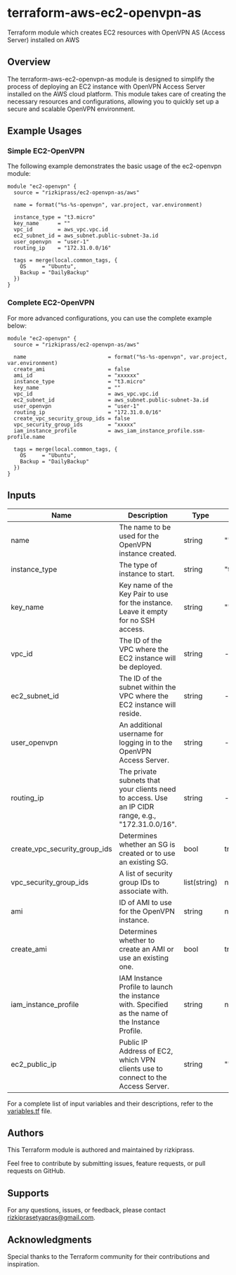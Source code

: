 # terraform-aws-ec2-openvpn-as
Terraform module which creates EC2 resources with OpenVPN AS (Access Server) installed on AWS

## Overview
The terraform-aws-ec2-openvpn-as module is designed to simplify the process of deploying an EC2 instance with OpenVPN Access Server installed on the AWS cloud platform. This module takes care of creating the necessary resources and configurations, allowing you to quickly set up a secure and scalable OpenVPN environment.


## Example Usages
### Simple EC2-OpenVPN
The following example demonstrates the basic usage of the ec2-openvpn module:

```hcl
module "ec2-openvpn" {
  source = "rizkiprass/ec2-openvpn-as/aws"

  name = format("%s-%s-openvpn", var.project, var.environment)

  instance_type = "t3.micro"
  key_name      = ""
  vpc_id        = aws_vpc.vpc.id
  ec2_subnet_id = aws_subnet.public-subnet-3a.id
  user_openvpn  = "user-1"
  routing_ip    = "172.31.0.0/16"

  tags = merge(local.common_tags, {
    OS     = "Ubuntu",
    Backup = "DailyBackup"
  })
}
```
### Complete EC2-OpenVPN
For more advanced configurations, you can use the complete example below:
```hcl
module "ec2-openvpn" {
  source = "rizkiprass/ec2-openvpn-as/aws"

  name                          = format("%s-%s-openvpn", var.project, var.environment)
  create_ami                    = false
  ami_id                        = "xxxxxx"
  instance_type                 = "t3.micro"
  key_name                      = ""
  vpc_id                        = aws_vpc.vpc.id
  ec2_subnet_id                 = aws_subnet.public-subnet-3a.id
  user_openvpn                  = "user-1"
  routing_ip                    = "172.31.0.0/16"
  create_vpc_security_group_ids = false
  vpc_security_group_ids        = "xxxxx"
  iam_instance_profile          = aws_iam_instance_profile.ssm-profile.name

  tags = merge(local.common_tags, {
    OS     = "Ubuntu",
    Backup = "DailyBackup"
  })
}
```
## Inputs

| Name                              | Description                                                                                      | Type        | Default    | Required |
| --------------------------------- | ------------------------------------------------------------------------------------------------ | ----------- | ---------- | -------- |
| name                              | The name to be used for the OpenVPN instance created.                                             | string      | ""         | Yes      |
| instance_type                     | The type of instance to start.                                                                   | string      | "t3.micro" | Yes      |
| key_name                          | Key name of the Key Pair to use for the instance. Leave it empty for no SSH access.             | string      | ""         | No       |
| vpc_id                            | The ID of the VPC where the EC2 instance will be deployed.                                       | string      | -          | Yes      |
| ec2_subnet_id                     | The ID of the subnet within the VPC where the EC2 instance will reside.                          | string      | -          | Yes      |
| user_openvpn                      | An additional username for logging in to the OpenVPN Access Server.                              | string      | -          | Yes      |
| routing_ip                        | The private subnets that your clients need to access. Use an IP CIDR range, e.g., "172.31.0.0/16".| string      | -          | Yes      |
| create_vpc_security_group_ids     | Determines whether an SG is created or to use an existing SG.                                    | bool        | true       | No       |
| vpc_security_group_ids            | A list of security group IDs to associate with.                                                  | list(string)| null       | No       |
| ami                               | ID of AMI to use for the OpenVPN instance.                                                        | string      | null       | No       |
| create_ami                        | Determines whether to create an AMI or use an existing one.                                      | bool        | true       | No       |
| iam_instance_profile              | IAM Instance Profile to launch the instance with. Specified as the name of the Instance Profile. | string      | null       | No       |
| ec2_public_ip                     | Public IP Address of EC2, which VPN clients use to connect to the Access Server.                 | string      | ""         | No       |

For a complete list of input variables and their descriptions, refer to the [variables.tf](variables.tf) file.

## Authors
This Terraform module is authored and maintained by rizkiprass.

Feel free to contribute by submitting issues, feature requests, or pull requests on GitHub.

## Supports
For any questions, issues, or feedback, please contact rizkiprasetyapras@gmail.com.

## Acknowledgments
Special thanks to the Terraform community for their contributions and inspiration.  